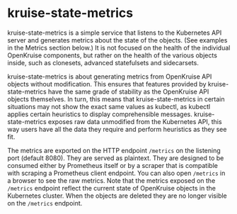 # kruise-state-metrics

kruise-state-metrics is a simple service that listens to the Kubernetes API
server and generates metrics about the state of the objects. (See examples in
the Metrics section below.) It is not focused on the health of the individual
OpenKruise components, but rather on the health of the various objects inside,
such as clonesets, advanced statefulsets and sidecarsets.

kruise-state-metrics is about generating metrics from OpenKruise API objects
without modification. This ensures that features provided by kruise-state-metrics
have the same grade of stability as the OpenKruise API objects themselves. In
turn, this means that kruise-state-metrics in certain situations may not show the
exact same values as kubectl, as kubectl applies certain heuristics to display
comprehensible messages. kruise-state-metrics exposes raw data unmodified from the
Kubernetes API, this way users have all the data they require and perform
heuristics as they see fit.

The metrics are exported on the HTTP endpoint `/metrics` on the listening port
(default 8080). They are served as plaintext. They are designed to be consumed
either by Prometheus itself or by a scraper that is compatible with scraping a
Prometheus client endpoint. You can also open `/metrics` in a browser to see
the raw metrics. Note that the metrics exposed on the `/metrics` endpoint
reflect the current state of OpenKruise objects in the Kubernetes cluster.
When the objects are deleted they are no longer visible on the `/metrics` endpoint.

